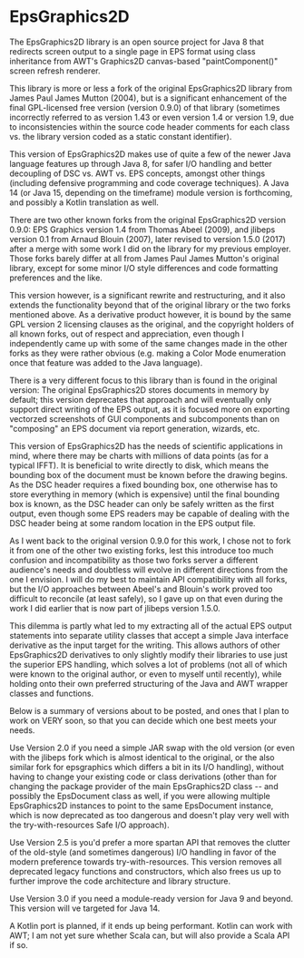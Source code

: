 # EpsGraphics2D
The EpsGraphics2D library is an open source project for Java 8 that redirects screen output to a single page in EPS format using class inheritance from AWT's Graphics2D canvas-based "paintComponent()" screen refresh renderer.

This library is more or less a fork of the original EpsGraphics2D library from James Paul James Mutton (2004), but is a significant enhancement of the final GPL-licensed free version (version 0.9.0) of that library (sometimes incorrectly referred to as version 1.43 or even version 1.4 or version 1.9, due to inconsistencies within the source code header comments for each class vs. the library version coded as a static constant identifier).

This version of EpsGraphics2D makes use of quite a few of the newer Java language features up through Java 8, for safer I/O handling and better decoupling of DSC vs. AWT vs. EPS concepts, amongst other things (including defensive programming and code coverage techniques). A Java 14 (or Java 15, depending on the timeframe) module version is forthcoming, and possibly a Kotlin translation as well.

There are two other known forks from the original EpsGraphics2D version 0.9.0: EPS Graphics version 1.4 from Thomas Abeel (2009), and jlibeps version 0.1 from Arnaud Blouin (2007), later revised to version 1.5.0 (2017) after a merge with some work I did on the library for my previous employer. Those forks barely differ at all from James Paul James Mutton's original library, except for some minor I/O style differences and code formatting preferences and the like.

This version however, is a significant rewrite and restructuring, and it also extends the functionality beyond that of the original library or the two forks mentioned above. As a derivative product however, it is bound by the same GPL version 2 licensing clauses as the original, and the copyright holders of all known forks, out of respect and appreciation, even though I independently came up with some of the same changes made in the other forks as they were rather obvious (e.g. making a Color Mode enumeration once that feature was added to the Java language).

There is a very different focus to this library than is found in the original version: The original EpsGraphics2D stores documents in memory by default; this version deprecates that approach and will eventually only support direct writing of the EPS output, as it is focused more on exporting vectorzed screenshots of GUI components and subcomponents than on "composing" an EPS document via report generation, wizards, etc.

This version of EpsGraphics2D has the needs of scientific applications in mind, where there may be charts with millions of data points (as for a typical IFFT). It is beneficial to write directly to disk, which means the bounding box of the document must be known before the drawing begins. As the DSC header requires a fixed bounding box, one otherwise has to store everything in memory (which is expensive) until the final bounding box is known, as the DSC header can only be safely written as the first output, even though some EPS readers may be capable of dealing with the DSC header being at some random location in the EPS output file.

As I went back to the original version 0.9.0 for this work, I chose not to fork it from one of the other two existing forks, lest this introduce too much confusion and incompatibility as those two forks server a different audience's needs and doubtless will evolve in different directions from the one I envision. I will do my best to maintain API compatibility with all forks, but the I/O approaches between Abeel's and Blouin's work proved too difficult to reconcile (at least safely), so I gave up on that even during the work I did earlier that is now part of jlibeps version 1.5.0.

This dilemma is partly what led to my extracting all of the actual EPS output statements into separate utility classes that accept a simple Java interface derivative as the input target for the writing. This allows authors of other EpsGraphics2D derivatives to only slightly modify their libraries to use just the superior EPS handling, which solves a lot of problems (not all of which were known to the original author, or even to myself until recently), while holding onto their own preferred structuring of the Java and AWT wrapper classes and functions.

Below is a summary of versions about to be posted, and ones that I plan to work on VERY soon, so that you can decide which one best meets your needs.

Use Version 2.0 if you need a simple JAR swap with the old version (or even with the jlibeps fork which is almost identical to the original, or the also similar fork for epsgraphics which differs a bit in its I/O handling), without having to change your existing code or class derivations (other than for changing the package provider of the main EpsGraphics2D class -- and possibly the EpsDocument class as well, if you were allowing multiple EpsGraphics2D instances to point to the same EpsDocument instance, which is now deprecated as too dangerous and doesn't play very well with the try-with-resources Safe I/O approach).

Use Version 2.5 is you'd prefer a more spartan API that removes the clutter of the old-style (and sometimes dangerous) I/O handling in favor of the modern preference towards try-with-resources. This version removes all deprecated legacy functions and constructors, which also frees us up to further improve the code architecture and library structure.

Use Version 3.0 if you need a module-ready version for Java 9 and beyond. This version will ve targeted for Java 14.

A Kotlin port is planned, if it ends up being performant. Kotlin can work with AWT; I am not yet sure whether Scala can, but will also provide a Scala API if so.
